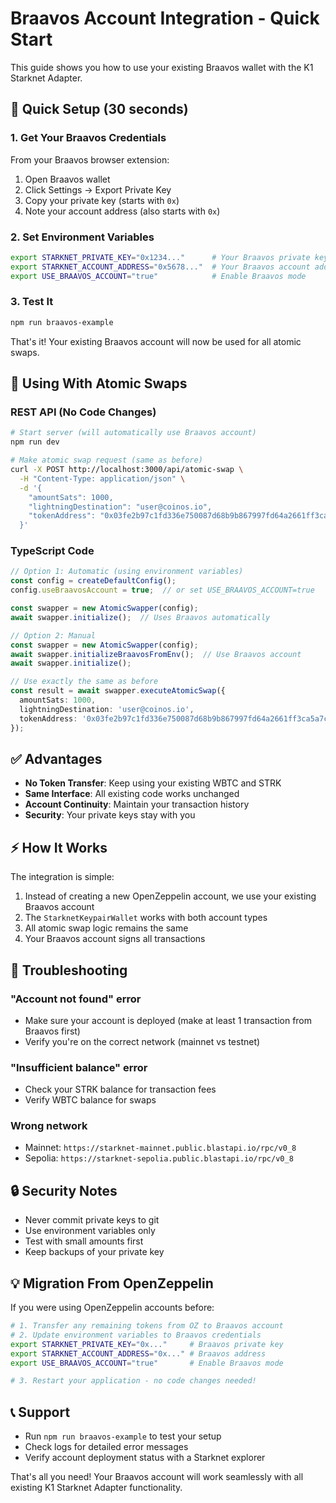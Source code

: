 # Braavos Account Integration - Quick Start

This guide shows you how to use your existing Braavos wallet with the K1 Starknet Adapter.

## 🚀 Quick Setup (30 seconds)

### 1. Get Your Braavos Credentials

From your Braavos browser extension:
1. Open Braavos wallet
2. Click Settings → Export Private Key  
3. Copy your private key (starts with `0x`)
4. Note your account address (also starts with `0x`)

### 2. Set Environment Variables

```bash
export STARKNET_PRIVATE_KEY="0x1234..."      # Your Braavos private key
export STARKNET_ACCOUNT_ADDRESS="0x5678..."  # Your Braavos account address
export USE_BRAAVOS_ACCOUNT="true"            # Enable Braavos mode
```

### 3. Test It

```bash
npm run braavos-example
```

That's it! Your existing Braavos account will now be used for all atomic swaps.

## 🔄 Using With Atomic Swaps

### REST API (No Code Changes)

```bash
# Start server (will automatically use Braavos account)
npm run dev

# Make atomic swap request (same as before)
curl -X POST http://localhost:3000/api/atomic-swap \
  -H "Content-Type: application/json" \
  -d '{
    "amountSats": 1000,
    "lightningDestination": "user@coinos.io", 
    "tokenAddress": "0x03fe2b97c1fd336e750087d68b9b867997fd64a2661ff3ca5a7c771641e8e7ac"
  }'
```

### TypeScript Code

```typescript
// Option 1: Automatic (using environment variables)
const config = createDefaultConfig();
config.useBraavosAccount = true;  // or set USE_BRAAVOS_ACCOUNT=true

const swapper = new AtomicSwapper(config);
await swapper.initialize();  // Uses Braavos automatically

// Option 2: Manual
const swapper = new AtomicSwapper(config);
await swapper.initializeBraavosFromEnv();  // Use Braavos account
await swapper.initialize();

// Use exactly the same as before
const result = await swapper.executeAtomicSwap({
  amountSats: 1000,
  lightningDestination: 'user@coinos.io',
  tokenAddress: '0x03fe2b97c1fd336e750087d68b9b867997fd64a2661ff3ca5a7c771641e8e7ac'
});
```

## ✅ Advantages

- **No Token Transfer**: Keep using your existing WBTC and STRK
- **Same Interface**: All existing code works unchanged  
- **Account Continuity**: Maintain your transaction history
- **Security**: Your private keys stay with you

## ⚡ How It Works

The integration is simple:
1. Instead of creating a new OpenZeppelin account, we use your existing Braavos account
2. The `StarknetKeypairWallet` works with both account types
3. All atomic swap logic remains the same
4. Your Braavos account signs all transactions

## 🔧 Troubleshooting

### "Account not found" error
- Make sure your account is deployed (make at least 1 transaction from Braavos first)
- Verify you're on the correct network (mainnet vs testnet)

### "Insufficient balance" error  
- Check your STRK balance for transaction fees
- Verify WBTC balance for swaps

### Wrong network
- Mainnet: `https://starknet-mainnet.public.blastapi.io/rpc/v0_8`
- Sepolia: `https://starknet-sepolia.public.blastapi.io/rpc/v0_8`

## 🔒 Security Notes

- Never commit private keys to git
- Use environment variables only
- Test with small amounts first
- Keep backups of your private key

## 💡 Migration From OpenZeppelin

If you were using OpenZeppelin accounts before:

```bash
# 1. Transfer any remaining tokens from OZ to Braavos account
# 2. Update environment variables to Braavos credentials  
export STARKNET_PRIVATE_KEY="0x..."     # Braavos private key
export STARKNET_ACCOUNT_ADDRESS="0x..." # Braavos address
export USE_BRAAVOS_ACCOUNT="true"       # Enable Braavos mode

# 3. Restart your application - no code changes needed!
```

## 📞 Support

- Run `npm run braavos-example` to test your setup
- Check logs for detailed error messages
- Verify account deployment status with a Starknet explorer

That's all you need! Your Braavos account will work seamlessly with all existing K1 Starknet Adapter functionality.